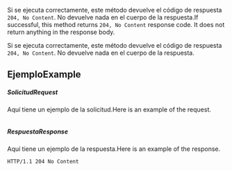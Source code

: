<span data-ttu-id="f547f-p102">Si se ejecuta correctamente, este método devuelve el código de respuesta `204, No Content`. No devuelve nada en el cuerpo de la respuesta.</span><span class="sxs-lookup"><span data-stu-id="f547f-p102">If successful, this method returns `204, No Content` response code. It does not return anything in the response body.</span></span>

Si se ejecuta correctamente, este método devuelve el código de respuesta `204, No Content`. No devuelve nada en el cuerpo de la respuesta.

## <a name="example"></a><span data-ttu-id="f547f-119">Ejemplo</span><span class="sxs-lookup"><span data-stu-id="f547f-119">Example</span></span>
##### <a name="request"></a><span data-ttu-id="f547f-120">Solicitud</span><span class="sxs-lookup"><span data-stu-id="f547f-120">Request</span></span>
<span data-ttu-id="f547f-121">Aquí tiene un ejemplo de la solicitud.</span><span class="sxs-lookup"><span data-stu-id="f547f-121">Here is an example of the request.</span></span>
<!-- {
  "blockType": "ignored",
  "name": "delete_entity"
}-->
```http

```
##### <a name="response"></a><span data-ttu-id="f547f-122">Respuesta</span><span class="sxs-lookup"><span data-stu-id="f547f-122">Response</span></span>
<span data-ttu-id="f547f-123">Aquí tiene un ejemplo de la respuesta.</span><span class="sxs-lookup"><span data-stu-id="f547f-123">Here is an example of the response.</span></span>
<!-- {
  "blockType": "ignored",
  "truncated": true
} -->
```http
HTTP/1.1 204 No Content
```

<!-- uuid: 8fcb5dbc-d5aa-4681-8e31-b001d5168d79
2015-10-25 14:57:30 UTC -->
<!-- {
  "type": "#page.annotation",
  "description": "Delete entity",
  "keywords": "",
  "section": "documentation",
  "tocPath": ""
}-->
